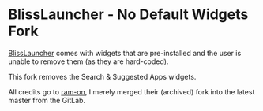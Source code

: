 # BlissLauncher - No Default Widgets Fork

[BlissLauncher](https://gitlab.e.foundation/e/os/BlissLauncher) comes with widgets that are pre-installed and the user is unable to remove them (as they are hard-coded).  

This fork removes the Search & Suggested Apps widgets.

All credits go to [ram-on](https://github.com/ram-on), I merely merged their (archived) fork into the latest master from the GitLab.
